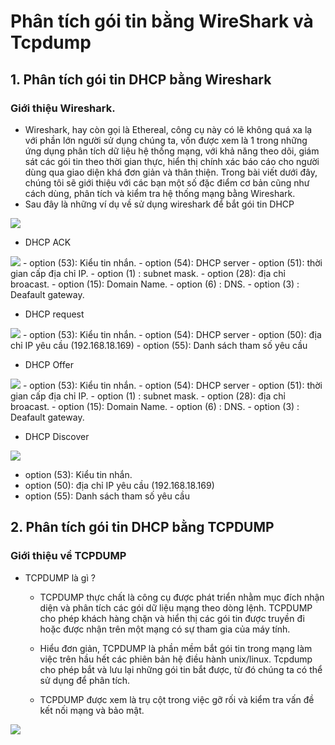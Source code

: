 # Phân tích gói tin bằng WireShark và Tcpdump
## 1. Phân tích gói tin DHCP bằng Wireshark

### Giới thiệu Wireshark.
- Wireshark, hay còn gọi là Ethereal, công cụ này có lẽ không quá xa lạ với phần lớn người sử dụng chúng ta, vốn được xem là 1 trong những ứng dụng phân tích dữ liệu hệ thống mạng, với khả năng theo dõi, giám sát các gói tin theo thời gian thực, hiển thị chính xác báo cáo cho người dùng qua giao diện khá đơn giản và thân thiện. Trong bài viết dưới đây, chúng tôi sẽ giới thiệu với các bạn một số đặc điểm cơ bản cũng như cách dùng, phân tích và kiểm tra hệ thống mạng bằng Wireshark.
- Sau đây là những ví dụ về sử dụng wireshark để bắt gói tin DHCP
<img src="https://image.prntscr.com/image/EFSfKoqAQXycBPvf_aT9ow.png">

- DHCP ACK

<img src="https://image.prntscr.com/image/Iv5teaOiTCamPNn_kXVbiw.png">
  - option (53): Kiểu tin nhắn.
  - option (54): DHCP server
  - option (51): thời gian cấp địa chỉ IP.
  - option (1) : subnet mask.
  - option (28): địa chỉ broacast.
  - option (15): Domain Name.
  - option (6) : DNS.
  - option (3) : Deafault gateway.

- DHCP request
<img src="https://image.prntscr.com/image/RCQ7FUQ7SWOpNqga9qvSZw.png">
  - option (53): Kiểu tin nhắn.
  - option (54): DHCP server
  - option (50): địa chỉ IP yêu cầu (192.168.18.169)
  - option (55): Danh sách tham số yêu cầu

- DHCP Offer
<img src="https://image.prntscr.com/image/ioRDivc3RH6nve97wdAtbA.png">
  - option (53): Kiểu tin nhắn.
  - option (54): DHCP server
  - option (51): thời gian cấp địa chỉ IP.
  - option (1) : subnet mask.
  - option (28): địa chỉ broacast.
  - option (15): Domain Name.
  - option (6) : DNS.
  - option (3) : Deafault gateway.

- DHCP Discover
 <img src="https://image.prntscr.com/image/2PyasXGIRG29Sh5qsvcn5Q.png">

  - option (53): Kiểu tin nhắn.
  - option (50): địa chỉ IP yêu cầu (192.168.18.169)
  - option (55): Danh sách tham số yêu cầu

## 2. Phân tích gói tin DHCP bằng TCPDUMP

### Giới thiệu về TCPDUMP
- TCPDUMP là gì ?

  - TCPDUMP thực chất là công cụ được phát triển nhằm mục đích nhận diện và phân tích các gói dữ liệu mạng theo dòng lệnh. TCPDUMP cho phép khách hàng chặn và hiển thị các gói tin được truyền đi hoặc được nhận trên một mạng có sự tham gia của máy tính.

  - Hiểu đơn giản, TCPDUMP là phần mềm bắt gói tin trong mạng làm việc trên hầu hết các phiên bản hệ điều hành unix/linux. Tcpdump cho phép bắt và lưu lại những gói tin bắt được, từ đó chúng ta có thể sử dụng để phân tích.
  - TCPDUMP được xem là trụ cột trong việc gỡ rối và kiểm tra vấn đề kết nối mạng và bảo mật.

<img src="https://image.prntscr.com/image/2PyasXGIRG29Sh5qsvcn5Q.png">